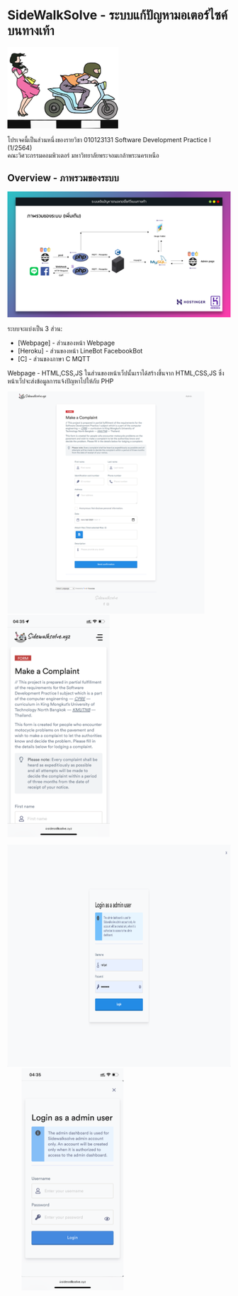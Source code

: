 # SideWalkSolve - ระบบแก้ปัญหามอเตอร์ไซค์บนทางเท้า

<p align="left">
  <img src="https://github.com/iBeamKung/Sidewalksolve/blob/main/image/logo-1500x1100.png" width="250" alt="accessibility text">
</p>

โปรเจคนี้เป็นส่วนหนึ่งของรายวิชา 010123131 Software Development Practice I (1/2564)<br />
คณะวิศวะกรรมคอมพิวเตอร์  มหาวิทยาลัยพระจอมเกล้าพระนครเหนือ

Overview - ภาพรวมของระบบ
----
<p align="left">
  <img src="https://github.com/iBeamKung/Sidewalksolve/blob/main/image/overview2.png" alt="accessibility text">
</p>

ระบบจะแบ่งเป็น 3 ส่วน:

- [Webpage] - ส่วนของหน้า Webpage
- [Heroku] - ส่วนของหน้า LineBot FacebookBot
- [C] - ส่วนของภาษา C MQTT


Webpage - HTML,CSS,JS
ในส่วนของหน้าเว็ปนั้นเราได้สร้างขึ้นจาก HTML,CSS,JS ซึ่งหน้าเว็ปจะส่งข้อมูลการแจ้งปัญหาไปให้กับ PHP

<p align="left">
  <img src="https://github.com/iBeamKung/Sidewalksolve/blob/main/image/webpage.png" height="500">
  &nbsp; &nbsp; &nbsp; &nbsp;
  <img src="https://github.com/iBeamKung/Sidewalksolve/blob/main/image/WebR1.png" height="500">
</p>

<p align="left">
  <img src="https://github.com/iBeamKung/Sidewalksolve/blob/main/image/webadmin.png" height="500">
  &nbsp; &nbsp; &nbsp; &nbsp;
  <img src="https://github.com/iBeamKung/Sidewalksolve/blob/main/image/WebR2.png" height="500">
</p>

